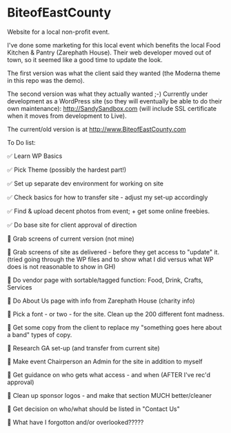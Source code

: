 # BiteofEastCounty
Website for a local non-profit event.

I've done some marketing for this local event which benefits the local Food Kitchen & Pantry (Zarephath House).  Their web developer moved out of town, so it seemed like a good time to update the look.

The first version was what the client said they wanted (the Moderna theme in this repo was the demo).

The second version was what they actually wanted ;-)
  Currently under development as a WordPress site (so they will eventually be able to do their own maintenance):
  http://SandySandbox.com
  (will include SSL certificate when it moves from development to Live).

The current/old version is at http://www.BiteofEastCounty.com



To Do list:

:white_check_mark: Learn WP Basics

:white_check_mark: Pick Theme (possibly the hardest part!)

:white_check_mark: Set up separate dev environment for working on site

:white_check_mark: Check basics for how to transfer site - adjust my set-up accordingly

:white_check_mark: Find & upload decent photos from event; + get some online freebies.

:white_check_mark: Do base site for client approval of direction

:black_square_button: Grab screens of current version (not mine)

:black_square_button: Grab screens of site as delivered - before they get access to "update" it.
  (tried going through the WP files and to show what I did versus what WP does is not reasonable to show in GH)
  
:black_square_button: Do vendor page with sortable/tagged function: Food, Drink, Crafts, Services

:black_square_button: Do About Us page with info from Zarephath House (charity info)

:black_square_button: Pick a font - or two - for the site.  Clean up the 200 different font madness.

:black_square_button: Get some copy from the client to replace my "something goes here about a band" types of copy.

:black_square_button: Research GA set-up (and transfer from current site)

:black_square_button: Make event Chairperson an Admin for the site in addition to myself

:black_square_button: Get guidance on who gets what access - and when (AFTER I've rec'd approval)

:black_square_button: Clean up sponsor logos - and make that section MUCH better/cleaner

:black_square_button: Get decision on who/what should be listed in "Contact Us"

:black_square_button: What have I forgotton and/or overlooked?????





